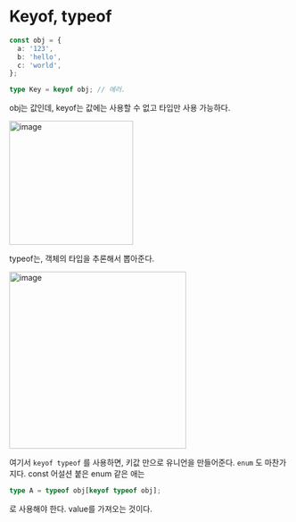 # Keyof, typeof

```ts
const obj = {
  a: '123',
  b: 'hello',
  c: 'world',
};

type Key = keyof obj; // 에러.
```

obj는 값인데, keyof는 값에는 사용할 수 없고 타입만 사용 가능하다.

<img width="222" alt="image" src="https://github.com/pozafly/TIL/assets/59427983/3f1f4206-0bb6-4f16-85b0-4877a66e2321">

typeof는, 객체의 타입을 추론해서 뽑아준다.

<img width="317" alt="image" src="https://github.com/pozafly/TIL/assets/59427983/f904b4a8-cff6-4eb4-9c43-3848ab848991">

여기서 `keyof typeof` 를 사용하면, 키값 만으로 유니언을 만들어준다. `enum` 도 마찬가지다. const 어설션 붙은 enum 같은 애는

```ts
type A = typeof obj[keyof typeof obj];
```

로 사용해야 한다. value를 가져오는 것이다.
